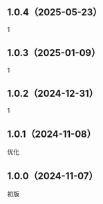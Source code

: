 ## 1.0.4（2025-05-23）
1
## 1.0.3（2025-01-09）
1
## 1.0.2（2024-12-31）
1
## 1.0.1（2024-11-08）
优化
## 1.0.0（2024-11-07）
初版
